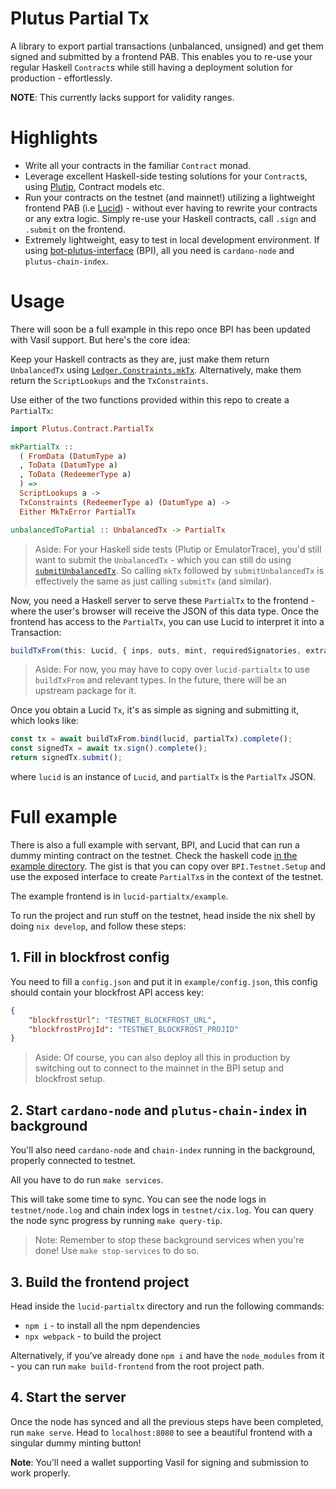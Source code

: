 # Plutus Partial Tx

A library to export partial transactions (unbalanced, unsigned) and get them signed and submitted by a frontend PAB. This enables you to re-use your regular Haskell `Contract`s while still having a deployment solution for production - effortlessly.

**NOTE**: This currently lacks support for validity ranges.

# Highlights

- Write all your contracts in the familiar `Contract` monad.
- Leverage excellent Haskell-side testing solutions for your `Contract`s, using [Plutip](https://github.com/mlabs-haskell/plutip), Contract models etc.
- Run your contracts on the testnet (and mainnet!) utilizing a lightweight frontend PAB (i.e [Lucid](https://github.com/Berry-Pool/lucid)) - without ever having to rewrite your contracts or any extra logic. Simply re-use your Haskell contracts, call `.sign` and `.submit` on the frontend.
- Extremely lightweight, easy to test in local development environment. If using [bot-plutus-interface](https://github.com/mlabs-haskell/bot-plutus-interface) (BPI), all you need is `cardano-node` and `plutus-chain-index`.

# Usage

There will soon be a full example in this repo once BPI has been updated with Vasil support. But here's the core idea:

Keep your Haskell contracts as they are, just make them return `UnbalancedTx` using [`Ledger.Constraints.mkTx`](https://playground.plutus.iohkdev.io/doc/haddock/plutus-ledger-constraints/html/Ledger-Constraints.html#v:mkTx). Alternatively, make them return the `ScriptLookups` and the `TxConstraints`.

Use either of the two functions provided within this repo to create a `PartialTx`:

```hs
import Plutus.Contract.PartialTx

mkPartialTx ::
  ( FromData (DatumType a)
  , ToData (DatumType a)
  , ToData (RedeemerType a)
  ) =>
  ScriptLookups a ->
  TxConstraints (RedeemerType a) (DatumType a) ->
  Either MkTxError PartialTx

unbalancedToPartial :: UnbalancedTx -> PartialTx
```

> Aside: For your Haskell side tests (Plutip or EmulatorTrace), you'd still want to submit the `UnbalancedTx` - which you can still do using [`submitUnbalancedTx`](https://playground.plutus.iohkdev.io/doc/haddock/plutus-contract/html/Plutus-Contract.html#v:submitUnbalancedTx). So calling `mkTx` followed by `submitUnbalancedTx` is effectively the same as just calling `submitTx` (and similar).

Now, you need a Haskell server to serve these `PartialTx` to the frontend - where the user's browser will receive the JSON of this data type. Once the frontend has access to the `PartialTx`, you can use Lucid to interpret it into a Transaction:

```ts
buildTxFrom(this: Lucid, { inps, outs, mint, requiredSignatories, extraDatums }: PartialTx): Tx
```

> Aside: For now, you may have to copy over `lucid-partialtx` to use `buildTxFrom` and relevant types. In the future, there will be an upstream package for it.

Once you obtain a Lucid `Tx`, it's as simple as signing and submitting it, which looks like:

```ts
const tx = await buildTxFrom.bind(lucid, partialTx).complete();
const signedTx = await tx.sign().complete();
return signedTx.submit();
```

where `lucid` is an instance of `Lucid`, and `partialTx` is the `PartialTx` JSON.

# Full example
There is also a full example with servant, BPI, and Lucid that can run a dummy minting contract on the testnet. Check the haskell code [in the example directory](./example). The gist is that you can copy over `BPI.Testnet.Setup` and use the exposed interface to create `PartialTx`s in the context of the testnet.

The example frontend is in `lucid-partialtx/example`.

To run the project and run stuff on the testnet, head inside the nix shell by doing `nix develop`, and follow these steps:

## 1. Fill in blockfrost config
 You need to fill a `config.json` and put it in `example/config.json`, this config should contain your blockfrost API access key:

```json
{
    "blockfrostUrl": "TESTNET_BLOCKFROST_URL",
    "blockfrostProjId": "TESTNET_BLOCKFROST_PROJID"
}
```

> Aside: Of course, you can also deploy all this in production by switching out to connect to the mainnet in the BPI setup and blockfrost setup.

## 2. Start `cardano-node` and `plutus-chain-index` in background

You'll also need `cardano-node` and `chain-index` running in the background, properly connected to testnet.

All you have to do run `make services`.

This will take some time to sync. You can see the node logs in `testnet/node.log` and chain index logs in `testnet/cix.log`. You can query the node sync progress by running `make query-tip`.

> Note: Remember to stop these background services when you're done! Use `make stop-services` to do so.

## 3. Build the frontend project
Head inside the `lucid-partialtx` directory and run the following commands:

- `npm i` - to install all the npm dependencies
- `npx webpack` - to build the project

Alternatively, if you've already done `npm i` and have the `node_modules` from it - you can run `make build-frontend` from the root project path.

## 4. Start the server

Once the node has synced and all the previous steps have been completed, run `make serve`. Head to `localhost:8080` to see a beautiful frontend with a singular dummy minting button!

**Note**: You'll need a wallet supporting Vasil for signing and submission to work properly.
